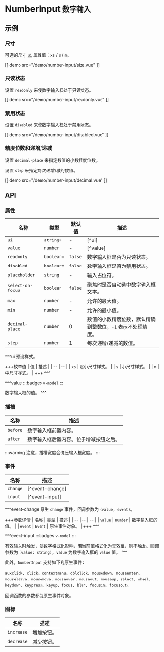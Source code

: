 # NumberInput <small>数字输入</small>

## 示例

### 尺寸

可选的尺寸 [`ui`](#props-ui) 属性值：`xs` / `s` / `m`。

[[ demo src="/demo/number-input/size.vue" ]]

### 只读状态

设置 `readonly` 来使数字输入框处于只读状态。

[[ demo src="/demo/number-input/readonly.vue" ]]

### 禁用状态

设置 `disabled` 来使数字输入框处于禁用状态。

[[ demo src="/demo/number-input/disabled.vue" ]]

### 精度位数和递增/递减

设置 `decimal-place` 来指定数值的小数精度位数。

设置 `step` 来指定每次递增/减的数值。

[[ demo src="/demo/number-input/decimal.vue" ]]

## API

### 属性

| 名称 | 类型 | 默认值 | 描述 |
| -- | -- | -- | -- |
| ``ui`` | `string=` | - | [^ui] |
| ``value`` | `number` | - | [^value] |
| ``readonly`` | `boolean=` | `false` | 数字输入框是否为只读状态。 |
| ``disabled`` | `boolean=` | `false` | 数字输入框是否为禁用状态。 |
| ``placeholder`` | `string` | - | 输入占位符。 |
| ``select-on-focus`` | `boolean` | `false` | 聚焦时是否自动选中数字输入框文本。 |
| ``max`` | `number` | - | 允许的最大值。 |
| ``min`` | `number` | - | 允许的最小值。 |
| ``decimal-place`` | `number` | 0 | 数值的小数精度位数，默认精确到整数位，`-1` 表示不处理精度。 |
| ``step`` | `number` | 1 | 每次递增/递减的数值。 |

^^^ui
预设样式。

+++枚举值
| 值 | 描述 |
| -- | -- |
| `xs` | 超小尺寸样式。 |
| `s` | 小尺寸样式。 |
| `m` | 中尺寸样式。 |
+++
^^^

^^^value
:::badges
`v-model`
:::

数字输入框的值。
^^^

### 插槽

| 名称 | 描述 |
| -- | -- |
| ``before`` | 数字输入框前置内容。 |
| ``after`` | 数字输入框后置内容。位于增减按钮之后。 |

:::warning
注意，插槽宽度会挤压输入框宽度。
:::

### 事件

| 名称 | 描述 |
| -- | -- |
| ``change`` | [^event-change] |
| ``input`` | [^event-input] |

^^^event-change
原生 `change` 事件，回调参数为 `(value, event)`。

+++参数详情
| 名称 | 类型 | 描述 |
| -- | -- | -- |
| `value` | `number` | 数字输入框的值。 |
| `event` | `Event` | 原生事件对象。 |
+++
^^^

^^^event-input
:::badges
`v-model`
:::

有效输入时触发，受数字格式化影响，若当前值格式化为无效值，则不触发。回调参数为 `(value: string)`，`value` 为数字输入框的 `value` 值。
^^^

此外，`NumberInput` 支持如下的原生事件：

`auxclick`、`click`、`contextmenu`、`dblclick`、`mousedown`、`mouseenter`、`mouseleave`、`mousemove`、`mouseover`、`mouseout`、`mouseup`、`select`、`wheel`、`keydown`、`keypress`、`keyup`、`focus`、`blur`、`focusin`、`focusout`。

回调函数的参数都为原生事件对象。

### 图标

| 名称 | 描述 |
| -- | -- |
| ``increase`` | 增加按钮。 |
| ``decrease`` | 减少按钮。 |

